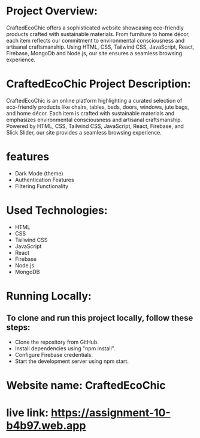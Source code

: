 # Project Overview: 
CraftedEcoChic offers a sophisticated website showcasing eco-friendly products crafted with sustainable materials. From furniture to home décor, each item reflects our commitment to environmental consciousness and artisanal craftsmanship. Using HTML, CSS, Tailwind CSS, JavaScript, React, Firebase, MongoDb and Node.js, our site ensures a seamless browsing experience.



# CraftedEcoChic Project Description:
CraftedEcoChic is an online platform highlighting a curated selection of eco-friendly products like chairs, tables, beds, doors, windows, jute bags, and home décor. Each item is crafted with sustainable materials and emphasizes environmental consciousness and artisanal craftsmanship. Powered by HTML, CSS, Tailwind CSS, JavaScript, React, Firebase, and Slick Slider, our site provides a seamless browsing experience. 

# features
- Dark Mode (theme)
- Authentication Features
- Filtering Functionality


# Used Technologies:
- HTML
- CSS
- Tailwind CSS
- JavaScript
- React
- Firebase
- Node.js
- MongoDB

# Running Locally:

## To clone and run this project locally, follow these steps:
- Clone the repository from GitHub.
- Install dependencies using "npm install".
- Configure Firebase credentials.
- Start the development server using npm start.


# Website name: CraftedEcoChic
# live link: https://assignment-10-b4b97.web.app
